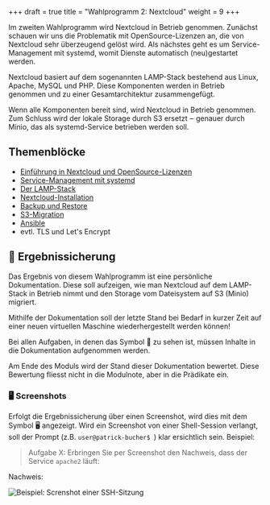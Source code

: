 +++
draft = true
title = "Wahlprogramm 2: Nextcloud"
weight = 9
+++

Im zweiten Wahlprogramm wird Nextcloud in Betrieb genommen. Zunächst schauen wir
uns die Problematik mit OpenSource-Lizenzen an, die von Nextcloud sehr
überzeugend gelöst wird. Als nächstes geht es um Service-Management mit systemd,
womit Dienste automatisch (neu)gestartet werden.

Nextcloud basiert auf dem sogenannten LAMP-Stack bestehend aus Linux, Apache,
MySQL und PHP. Diese Komponenten werden in Betrieb genommen und zu einer
Gesamtarchitektur zusammengefügt.

Wenn alle Komponenten bereit sind, wird Nextcloud in Betrieb genommen. Zum
Schluss wird der lokale Storage durch S3 ersetzt ‒ genauer durch Minio, das als
systemd-Service betrieben werden soll.

## Themenblöcke

- [Einführung in Nextcloud und OpenSource-Lizenzen](/wp2-nextcloud/intro)
- [Service-Management mit systemd](/wp2-nextcloud/systemd)
- [Der LAMP-Stack](/wp2-nextcloud/lamp-stack)
- [Nextcloud-Installation](/wp2-nextcloud/nextcloud-setup)
- [Backup und Restore](/wp2-nextcloud/backup-restore.md)
- [S3-Migration](/wp2-nextcloud/s3-redis)
- [Ansible](/wp2-nextcloud/ansible.md)
- evtl. TLS und Let's Encrypt

## :briefcase: Ergebnissicherung

Das Ergebnis von diesem Wahlprogramm ist eine persönliche Dokumentation. Diese
soll aufzeigen, wie man Nextcloud auf dem LAMP-Stack in Betrieb nimmt und den
Storage vom Dateisystem auf S3 (Minio) migriert.

Mithilfe der Dokumentation soll der letzte Stand bei Bedarf in kurzer Zeit auf
einer neuen virtuellen Maschine wiederhergestellt werden können!

Bei allen Aufgaben, in denen das Symbol :briefcase: zu sehen ist, müssen Inhalte
in die Dokumentation aufgenommen werden.

Am Ende des Moduls wird der Stand dieser Dokumentation bewertet. Diese Bewertung
fliesst nicht in die Modulnote, aber in die Prädikate ein.

### :desktop_computer: Screenshots

Erfolgt die Ergebnissicherung über einen Screenshot, wird dies mit dem Symbol :desktop_computer: angezeigt. Wird ein Screenshot von einer Shell-Session verlangt, soll der Prompt (z.B. `user@patrick-bucher$ `) klar ersichtlich sein. Beispiel:

> Aufgabe X: Erbringen Sie per Screenshot den Nachweis, dass der Service `apache2` läuft:

Nachweis:

![Beispiel: Screnshot einer SSH-Sitzung](/img/vm-ssh-session.png)
